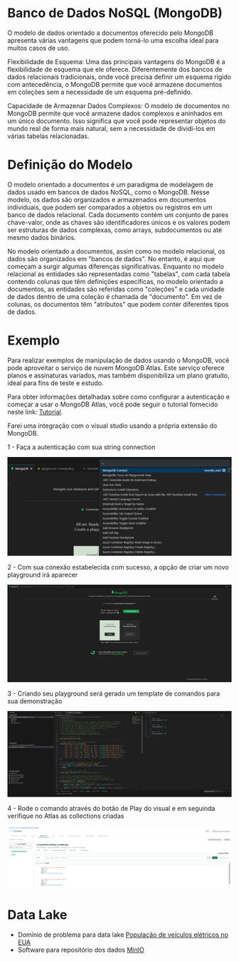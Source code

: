 # Banco de Dados NoSQL (MongoDB)

O modelo de dados orientado a documentos oferecido pelo MongoDB apresenta várias vantagens que podem torná-lo uma escolha ideal para muitos casos de uso.

Flexibilidade de Esquema: Uma das principais vantagens do MongoDB é a flexibilidade de esquema que ele oferece. Diferentemente dos bancos de dados relacionais tradicionais, onde você precisa definir um esquema rígido com antecedência, o MongoDB permite que você armazene documentos em coleções sem a necessidade de um esquema pré-definido.

Capacidade de Armazenar Dados Complexos: O modelo de documentos no MongoDB permite que você armazene dados complexos e aninhados em um único documento. Isso significa que você pode representar objetos do mundo real de forma mais natural, sem a necessidade de dividi-los em várias tabelas relacionadas.

# Definição do Modelo 

O modelo orientado a documentos é um paradigma de modelagem de dados usado em bancos de dados NoSQL, como o MongoDB. Nesse modelo, os dados são organizados e armazenados em documentos individuais, que podem ser comparados a objetos ou registros em um banco de dados relacional. Cada documento contém um conjunto de pares chave-valor, onde as chaves são identificadores únicos e os valores podem ser estruturas de dados complexas, como arrays, subdocumentos ou até mesmo dados binários.

No modelo orientado a documentos, assim como no modelo relacional, os dados são organizados em "bancos de dados". No entanto, é aqui que começam a surgir algumas diferenças significativas. Enquanto no modelo relacional as entidades são representadas como "tabelas", com cada tabela contendo colunas que têm definições específicas, no modelo orientado a documentos, as entidades são referidas como "coleções" e cada unidade de dados dentro de uma coleção é chamada de "documento". Em vez de colunas, os documentos têm "atributos" que podem conter diferentes tipos de dados.

# Exemplo

Para realizar exemplos de manipulação de dados usando o MongoDB, você pode aproveitar o serviço de nuvem MongoDB Atlas. Este serviço oferece planos e assinaturas variados, mas também disponibiliza um plano gratuito, ideal para fins de teste e estudo.

Para obter informações detalhadas sobre como configurar a autenticação e começar a usar o MongoDB Atlas, você pode seguir o tutorial fornecido neste link: [Tutorial](https://blog.cod3r.com.br/como-utilizar-mongodb-atlas/).

Farei uma integração com o visual studio usando a própria extensão do MongoDB.

1 - Faça a autenticação com sua string connection

![Alt text](image.png)

2 - Com sua conexão estabelecida com sucesso, a opção de criar um novo playground irá aparecer

![Alt text](image-1.png)

3 - Criando seu playground será gerado um template de comandos para sua demonstração

![Alt text](image-2.png)

4 - Rode o comando através do botão de Play do visual e em seguinda verifique no Atlas as collections criadas

![Alt text](image-3.png)

# Data Lake

- Domínio de problema para data lake [População de veículos elétricos no EUA](https://catalog.data.gov/dataset/electric-vehicle-population-data)
- Software para repositório dos dados [MinIO](https://min.io/download#/docker)

